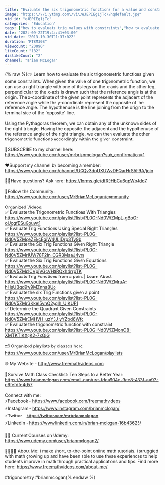 ```yaml
---
title: "Evaluate the six trigonometric functions for a value and constraint"
image: "https:\/\/i.ytimg.com\/vi\/eJEPIEg1jTc\/hqdefault.jpg"
vid_id: "eJEPIEg1jTc"
categories: "Education"
tags: ["how to evaluate trig values with constraints","how to evaluate trig values","how to evaluate"]
date: "2021-09-22T19:44:41+03:00"
vid_date: "2013-10-30T11:37:02Z"
duration: "PT8M30S"
viewcount: "20090"
likeCount: "182"
dislikeCount: "2"
channel: "Brian McLogan"
---
```

{% raw %}👉 Learn how to evaluate the six trigonometric functions given some constraints. When given the value of one trigonometric function, we can use a right triangle with one of its legs on the x-axis and the other leg, perpendicular to the x-axis is drawn such that the reference angle is at the origin. The x-coordinate of the given point represents the adjacent of the reference angle while the y-coordinate represent the opposite of the reference angle. The hypothenuse is the line joining from the origin to the terminal side of the 'opposite' line.<br /><br />Using the Pythagoras theorem, we can obtain any of the unknown sides of the right triangle. Having the opposite, the adjacent and the hypothenuse of the reference angle of the right triangle, we can then evaluate the other trigonometric functions accordingly within the given constraint.<br /><br />👏SUBSCRIBE to my channel here:  <a rel="nofollow" target="blank" href="https://www.youtube.com/user/mrbrianmclogan?sub_confirmation=1">https://www.youtube.com/user/mrbrianmclogan?sub_confirmation=1</a><br /><br />❤️Support my channel by becoming a member: <a rel="nofollow" target="blank" href="https://www.youtube.com/channel/UCQv3dpUXUWvDFQarHrS5P9A/join">https://www.youtube.com/channel/UCQv3dpUXUWvDFQarHrS5P9A/join</a><br /><br />🙋‍♂️Have questions? Ask here: <a rel="nofollow" target="blank" href="https://forms.gle/dfR9HbCu6qpWbJdo7">https://forms.gle/dfR9HbCu6qpWbJdo7</a><br /><br />🎉Follow the Community:  <a rel="nofollow" target="blank" href="https://www.youtube.com/user/MrBrianMcLogan/community">https://www.youtube.com/user/MrBrianMcLogan/community</a> <br /><br />Organized Videos:<br />✅ Evaluate the Trigonometric Functions With Triangles<br /><a rel="nofollow" target="blank" href="https://www.youtube.com/playlist?list=PL0G-Nd0V5ZMpL-gBoO-oUcgfESuGouwt1">https://www.youtube.com/playlist?list=PL0G-Nd0V5ZMpL-gBoO-oUcgfESuGouwt1</a><br />✅ Evaluate Trig Functions Using Special Right Triangles<br /><a rel="nofollow" target="blank" href="https://www.youtube.com/playlist?list=PL0G-Nd0V5ZMqeZEkcEqjW4ULIDrp3Tv9b">https://www.youtube.com/playlist?list=PL0G-Nd0V5ZMqeZEkcEqjW4ULIDrp3Tv9b</a><br />✅ Evaluate the Six Trig Functions Given Right Triangle<br /><a rel="nofollow" target="blank" href="https://www.youtube.com/playlist?list=PL0G-Nd0V5ZMr1UW78F2In_OGR3MaaJ4ym">https://www.youtube.com/playlist?list=PL0G-Nd0V5ZMr1UW78F2In_OGR3MaaJ4ym</a><br />✅ Evaluate the Six Trig Functions Given Equations<br /><a rel="nofollow" target="blank" href="https://www.youtube.com/playlist?list=PL0G-Nd0V5ZMpICVpjVGcVH9RQxh4rrpTK">https://www.youtube.com/playlist?list=PL0G-Nd0V5ZMpICVpjVGcVH9RQxh4rrpTK</a><br />✅ Evaluate Trig Functions from a point | Learn About<br /><a rel="nofollow" target="blank" href="https://www.youtube.com/playlist?list=PL0G-Nd0V5ZMruA-hHsUBqd9w9MZnna8Uo">https://www.youtube.com/playlist?list=PL0G-Nd0V5ZMruA-hHsUBqd9w9MZnna8Uo</a><br />✅ Evaluate the six Trig Functions given a point<br /><a rel="nofollow" target="blank" href="https://www.youtube.com/playlist?list=PL0G-Nd0V5ZMrGKkeI5vnQ2ygIh_UIKUF1">https://www.youtube.com/playlist?list=PL0G-Nd0V5ZMrGKkeI5vnQ2ygIh_UIKUF1</a><br />✅ Determine the Quadrant Given Constraints<br /><a rel="nofollow" target="blank" href="https://www.youtube.com/playlist?list=PL0G-Nd0V5ZMrEMHVH_uzY3J_yYZbd6Wfc">https://www.youtube.com/playlist?list=PL0G-Nd0V5ZMrEMHVH_uzY3J_yYZbd6Wfc</a><br />✅ Evaluate the trigonometric function with constraint<br /><a rel="nofollow" target="blank" href="https://www.youtube.com/playlist?list=PL0G-Nd0V5ZMonO8-XMTKTlKXqK2-7xQiG">https://www.youtube.com/playlist?list=PL0G-Nd0V5ZMonO8-XMTKTlKXqK2-7xQiG</a><br /><br />🗂️ Organized playlists by classes here: <a rel="nofollow" target="blank" href="https://www.youtube.com/user/MrBrianMcLogan/playlists">https://www.youtube.com/user/MrBrianMcLogan/playlists</a><br /><br />🌐 My Website - <a rel="nofollow" target="blank" href="http://www.freemathvideos.com">http://www.freemathvideos.com</a><br /><br />🎯Survive Math Class Checklist: Ten Steps to a Better Year: <a rel="nofollow" target="blank" href="https://www.brianmclogan.com/email-capture-fdea604e-9ee8-433f-aa93-c6fefdfe4d57">https://www.brianmclogan.com/email-capture-fdea604e-9ee8-433f-aa93-c6fefdfe4d57</a><br /><br />Connect with me:<br />⚡️Facebook - <a rel="nofollow" target="blank" href="https://www.facebook.com/freemathvideos">https://www.facebook.com/freemathvideos</a><br />⚡️Instagram - <a rel="nofollow" target="blank" href="https://www.instagram.com/brianmclogan/">https://www.instagram.com/brianmclogan/</a><br />⚡️Twitter - <a rel="nofollow" target="blank" href="https://twitter.com/mrbrianmclogan">https://twitter.com/mrbrianmclogan</a><br />⚡️Linkedin - <a rel="nofollow" target="blank" href="https://www.linkedin.com/in/brian-mclogan-16b43623/">https://www.linkedin.com/in/brian-mclogan-16b43623/</a><br /><br />👨‍🏫 Current Courses on Udemy: <a rel="nofollow" target="blank" href="https://www.udemy.com/user/brianmclogan2/">https://www.udemy.com/user/brianmclogan2/</a><br /><br />👨‍👩‍👧‍👧 About Me: I make short, to-the-point online math tutorials. I struggled with math growing up and have been able to use those experiences to help students improve in math through practical applications and tips. Find more here: <a rel="nofollow" target="blank" href="https://www.freemathvideos.com/about-me/">https://www.freemathvideos.com/about-me/</a><br /><br />#trigonometry #brianmclogan{% endraw %}
